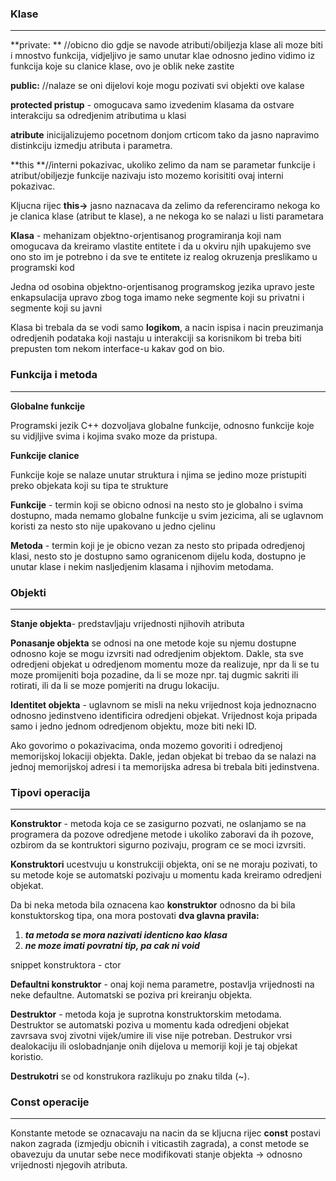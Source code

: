 ### Klase

<hr>

**private: ** //obicno dio gdje se navode atributi/obiljezja klase ali moze biti i mnostvo funkcija, vidjeljivo je samo unutar klae odnosno jedino vidimo iz funkcija koje su clanice klase, ovo je oblik neke zastite

**public:** //nalaze se oni dijelovi koje mogu pozivati svi objekti ove kalase

**protected pristup** - omogucava samo izvedenim klasama da ostvare interakciju sa odredjenim atributima u klasi 

**atribute** inicijalizujemo pocetnom donjom crticom tako da jasno napravimo distinkciju izmedju atributa i parametra. 

**this **//interni pokazivac, ukoliko zelimo da nam se parametar funkcije i atribut/obiljezje funkcije nazivaju isto mozemo korisititi ovaj interni pokazivac.

Kljucna rijec **this->** jasno naznacava da zelimo da referenciramo nekoga ko je clanica klase (atribut te klase), a ne nekoga ko se nalazi u listi parametara

**Klasa** - mehanizam objektno-orjentisanog programiranja koji nam omogucava da kreiramo vlastite entitete i da u okviru njih upakujemo sve ono sto im je potrebno i da sve te entitete iz realog okruzenja preslikamo u programski kod

Jedna od osobina objektno-orjentisanog programskog jezika upravo jeste enkapsulacija upravo zbog toga imamo neke segmente koji su privatni i segmente koji su javni 

Klasa bi trebala da se vodi samo **logikom**, a nacin ispisa i nacin preuzimanja odredjenih podataka koji nastaju u interakciji sa korisnikom bi treba biti prepusten tom nekom interface-u kakav god on bio. 



### Funkcija i metoda

<hr>

**Globalne funkcije**

Programski jezik C++ dozvoljava globalne funkcije, odnosno funkcije koje su vidjljive svima i kojima svako moze da pristupa. 

**Funkcije clanice**

Funkcije koje se nalaze unutar struktura i njima se jedino moze pristupiti preko objekata koji su tipa te strukture 

**Funkcije** - termin koji se obicno odnosi na nesto sto je globalno i svima dostupno, mada nemamo globalne funkcije u svim jezicima, ali se uglavnom koristi za nesto sto nije upakovano u jedno cjelinu

**Metoda** - termin koji je je obicno vezan za nesto sto pripada odredjenoj klasi, nesto sto je dostupno samo ogranicenom dijelu koda, dostupno je unutar klase i nekim nasljedjenim klasama i njihovim metodama.



### Objekti

<hr>

**Stanje objekta**- predstavljaju vrijednosti njihovih atributa 

**Ponasanje objekta** se odnosi na one metode koje su njemu dostupne odnosno koje se mogu izvrsiti nad odredjenim objektom. Dakle, sta sve odredjeni objekat u odredjenom momentu moze da realizuje, npr da li se tu moze promijeniti boja pozadine, da li se moze npr. taj dugmic sakriti ili rotirati, ili da li se moze pomjeriti na drugu lokaciju. 

**Identitet objekta** - uglavnom se misli na neku vrijednost koja jednoznacno odnosno jedinstveno identificira odredjeni objekat. Vrijednost koja pripada samo i jedno jednom odredjenom objektu, moze biti neki ID. 

Ako govorimo o pokazivacima, onda mozemo govoriti i odredjenoj memorijskoj lokaciji objekta. Dakle, jedan objekat bi trebao da se nalazi na jednoj memorijskoj adresi i ta memorijska adresa bi trebala biti jedinstvena.



### Tipovi operacija

<hr> 

**Konstruktor** - metoda koja ce se zasigurno pozvati, ne oslanjamo se na programera da pozove odredjene metode i ukoliko zaboravi da ih pozove, ozbirom da se kontruktori sigurno pozivaju, program ce se moci izvrsiti. 

**Konstruktori** ucestvuju u konstrukciji objekta, oni se ne moraju pozivati, to su metode koje se automatski pozivaju u momentu kada kreiramo odredjeni objekat. 

Da bi neka metoda bila oznacena kao **konstruktor** odnosno da bi bila konstuktorskog tipa, ona mora postovati **dva glavna pravila:** 

1. ***ta metoda se mora nazivati identicno kao klasa***
2. ***ne moze imati povratni tip, pa cak ni void***

snippet konstruktora - ctor

**Defaultni konstruktor** - onaj koji nema parametre, postavlja vrijednosti na neke defaultne. Automatski se poziva pri kreiranju objekta.  

**Destruktor** - metoda koja je suprotna konstruktorskim metodama. Destruktor se automatski poziva u momentu kada odredjeni objekat zavrsava svoj zivotni vijek/umire ili vise nije potreban. Destrukor vrsi dealokaciju ili oslobadnjanje onih dijelova u memoriji koji je taj objekat koristio.

**Destrukotri** se od konstrukora razlikuju po znaku tilda (~). 



### Const operacije

<hr>

Konstante metode se oznacavaju na nacin da se kljucna rijec **const** postavi nakon zagrada (izmjedju obicnih i viticastih zagrada), a const metode se obavezuju da unutar sebe nece modifikovati stanje objekta -> odnosno vrijednosti njegovih atributa.















